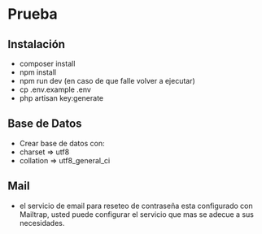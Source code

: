 # Prueba

## Instalación

- composer install
- npm install
- npm run dev (en caso de que falle volver a ejecutar)
- cp .env.example .env
- php artisan key:generate

## Base de Datos

- Crear base de datos con:
- charset => utf8
- collation => utf8_general_ci

## Mail

- el servicio de email para reseteo de contraseña esta configurado con Mailtrap, usted puede configurar el servicio que mas se adecue a sus necesidades.
